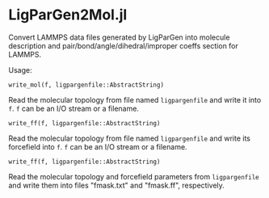 # LigParGen2Mol.jl

Convert LAMMPS data files generated by LigParGen into molecule description and
pair/bond/angle/dihedral/improper coeffs section for LAMMPS.

Usage:

    write_mol(f, ligpargenfile::AbstractString)

Read the molecular topology from file named `ligpargenfile` and write it into `f`. `f` can
    be an I/O stream or a filename.

    write_ff(f, ligpargenfile::AbstractString)

Read the molecular topology from file named `ligpargenfile` and write its forcefield
    into `f`. `f` can be an I/O stream or a filename.

    write_ff(f, ligpargenfile::AbstractString)

Read the molecular topology and forcefield parameters from `ligpargenfile` and write them
    into files "fmask.txt" and "fmask.ff", respectively.
